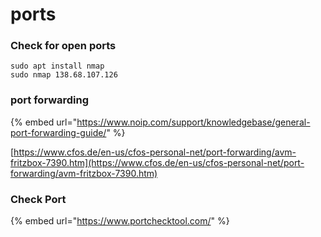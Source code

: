 # ports

### Check for open ports

```text
sudo apt install nmap
sudo nmap 138.68.107.126
```

### port forwarding

{% embed url="https://www.noip.com/support/knowledgebase/general-port-forwarding-guide/" %}

[https://www.cfos.de/en-us/cfos-personal-net/port-forwarding/avm-fritzbox-7390.htm](https://www.cfos.de/en-us/cfos-personal-net/port-forwarding/avm-fritzbox-7390.htm)

### Check Port

{% embed url="https://www.portchecktool.com/" %}



